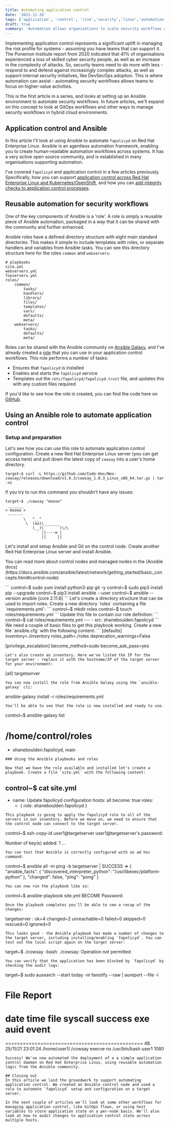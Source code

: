 ```yaml
---
title: Automating application control
date: '2021-11-26'
tags: ['application', 'control', 'risk','security','linux','automation']
draft: true
summary: 'Automation allows organisations to scale security workflows across hybrid cloud environments. In this article, I'll take a closer look at automating application control, and how you can use Ansible roles to create reusable automation content.'
---
```

Implementing application control represents a significant uplift in managing the risk profile for systems - assuming you have teams that can support it. The Ponemon Institute report from 2020 indicated that 41% of organisations experienced a loss of skilled cyber security people, as well as an increase in the complexity of attacks. So, security teams need to do more with less - respond to and defend against increasingly complex attacks, as well as support internal security initiatives, like DevSecOps adoption. This is where automation can assist - automating security workflows allows teams to focus on higher-value activities.

This is the first article in a series, and looks at setting up an Ansible environment to automate security workflows. In future articles, we'll expand on this concept to look at GitOps workflows and other ways to manage security workflows in hybrid cloud environments.

## Application control and Ansible
In this article I'll look at using Ansible to automate `fapolicyd` on Red Hat Enterprise Linux. Ansible is an agentless automation framework, enabling you to create human-readable automation workflows across systems. It has a very active open source community, and is established in many organisations supporting automation.

I've covered `fapolicyd` and application control in a few articles previously. Specifically, how you can support [application control across Red Hat Enterprise Linux and Kubernetes/OpenShift](/blog/app-control-for-everyone), and how you can [add integrity checks to application control processes](/blog/fapolicyd-integrity).

## Reusable automation for security workflows

One of the key components of Ansible is a 'role'. A role is simply a reusable piece of Ansible automation, packaged in a way that it can be shared with the community and further enhanced.

Ansible roles have a defined directory structure with eight main standard directories. This makes it simple to include templates with roles, or separate handlers and variables from Ansible tasks. You can see this directory structure here for the roles `common` and `webservers`:
```
# playbooks
site.yml
webservers.yml
fooservers.yml
roles/
    common/
        tasks/
        handlers/
        library/
        files/
        templates/
        vars/
        defaults/
        meta/
    webservers/
        tasks/
        defaults/
        meta/
```
Roles can be shared with the Ansible community on [Ansible Galaxy](https://galaxy.ansible.com/), and I've already created a [role](https://galaxy.ansible.com/shaneboulden/fapolicyd) that you can use in your application control workflows. This role performs a number of tasks:

- Ensures that `fapolicyd` is installed
- Enables and starts the `fapolicyd` service
- Templates out the `/etc/fapolicyd/fapolicyd.trust` file, and updates this with any custom files required

If you'd like to see how the role is created, you can find the code here on [GitHub](https://github.com/shaneboulden/ansible-fapolicyd).

## Using an Ansible role to automate application control

### Setup and preparation

Let's see how you can use this role to automate application control configuration. Create a new Red Hat Enterprise Linux server (you can get access here) and pull down the latest copy of `cowsay` into a user's home directory.
```
target~$ curl -L https://github.com/Code-Hex/Neo-cowsay/releases/download/v1.0.3/cowsay_1.0.3_Linux_x86_64.tar.gz | tar -xz
```
If you try to run this command you shouldn't have any issues:
```
target~$ ./cowsay "moooo"
 _______
< moooo >
 -------
        \   ^__^
         \  (oo)\_______
            (__)\       )\/\
                ||----w |
                ||     ||
```
Let's install and setup Ansible and Git on the control node. Create another Red Hat Enterprise Linux server and install Ansible.
<div style={{ backgroundColor: '#f5f5f5', padding: '2px', borderRadius: '.25rem' }}>
<p style={{ padding: '6px'}}>You can read more about control nodes and managed nodes in the [Ansible docs](https://docs.ansible.com/ansible/latest/network/getting_started/basic_concepts.html#control-node)</p>
</div>
```
control~$ sudo yum install python3-pip git -y
control~$ sudo pip3 install pip --upgrade
control~$ pip3 install ansible --user
control~$ ansible --version
ansible [core 2.11.6]
```
Let's create a directory structure that can be used to import roles. Create a new directory `roles` containing a file `requirements.yml`:
```
control~$ mkdir roles
control~$ touch roles/requirements.yml
```
Update this file to contain our role definition:
```
control~$ cat roles/requirements.yml
---
- src: shaneboulden.fapolicyd
```
We need a couple of basic files to get this playbook working. Create a new file `ansible.cfg` with the following content:
```
[defaults]
inventory=./inventory
roles_path=./roles
deprecation_warnings=False

[privilege_escalation]
become_method=sudo
become_ask_pass=yes
```
Let's also create an inventory. Here we've listed the IP for the target server - replace it with the hostname/IP of the target server for your environment:
```
[all]
targetserver
```
You can now install the role from Ansible Galaxy using the `ansible-galaxy` cli:
```
ansible-galaxy install -r roles/requirements.yml
```
You'll be able to see that the role is now installed and ready to use.
```
control~$ ansible-galaxy list
# /home/control/roles
- shaneboulden.fapolicyd, main
```
### Using the Ansible playbooks and roles

Now that we have the role available and installed let's create a playbook. Create a file `site.yml` with the following content:
```
control~$ cat site.yml
---
- name: Update fapolicyd configuration
  hosts: all
  become: true
  roles:
    - { role: shaneboulden.fapolicyd }
```
This playbook is going to apply the fapolicyd role to all of the servers in our inventory. Before we move on, we need to ensure that the control node can connect to the target server.
```
control~$ ssh-copy-id user1@targetserver
user1@targetserver's password: 

Number of key(s) added: 1
...
```
You can test that Ansible is correctly configured with an ad hoc command:
```
control~$ ansible all -m ping -b
targetserver | SUCCESS => {
    "ansible_facts": {
        "discovered_interpreter_python": "/usr/libexec/platform-python"
    },
    "changed": false,
    "ping": "pong"
}
```
You can now run the playbook like so:
```
control~$ ansible-playbook site.yml
BECOME Password:
```
Once the playbook completes you'll be able to see a recap of the changes:
```
targetserver               : ok=4    changed=2    unreachable=0    failed=0    skipped=0    rescued=0    ignored=0
```
This looks good - the Ansible playbook has made a number of changes to the target server, including installing/enabling `fapolicyd`. You can test out the local script again on the target server:
```
target~$ ./cowsay
-bash: ./cowsay: Operation not permitted
```
You can verify that the application has been blocked by `fapolicyd` by checking the audit logs:
```
target~$ sudo ausearch --start today -m fanotify --raw | aureport --file -i

File Report
===============================================
# date time file syscall success exe auid event
===============================================
48. 25/11/21 23:01:24 /home/user1/./cowsay execve no /usr/bin/bash user1 1080
```
Success! We've now automated the deployment of a a simple application control daemon on Red Hat Enterprise Linux, using reusable automation logic from the Ansible community.

## Closing out
In this article we laid the groundwork to support automating application control. We created an Ansible control node and used a role to automate `fapolicyd` setup and configuration on a target server.

In the next couple of articles we'll look at some other workflows for managing application control, like GitOps flows, or using host variables to store application state on a per-node basis. We'll also look at how to audit changes to application control state across multiple hosts.
